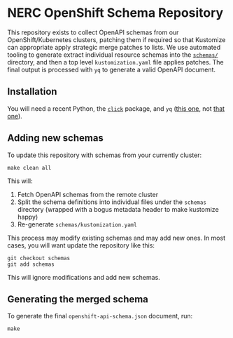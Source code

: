 # NERC OpenShift Schema Repository

This repository exists to collect OpenAPI schemas from our OpenShift/Kubernetes clusters, patching them if required so that Kustomize can appropriate apply strategic merge patches to lists. We use automated tooling to generate extract individual resource schemas into the [`schemas/`](schemas/) directory, and then a top level `kustomization.yaml` file applies patches. The final output is processed with `yq` to generate a valid OpenAPI document.

## Installation

You will need a recent Python, the [`click`](https://click.palletsprojects.com/) package, and `yq` ([this one], not [that one]).

[this one]: https://kislyuk.github.io/yq/
[that one]: https://github.com/mikefarah/yq

## Adding new schemas

To update this repository with schemas from your currently cluster:

```
make clean all
```

This will:

1. Fetch OpenAPI schemas from the remote cluster
2. Split the schema definitions into individual files under the `schemas` directory (wrapped with a bogus metadata header to make kustomize happy)
3. Re-generate `schemas/kustomization.yaml`

This process may modify existing schemas and may add new ones. In most cases, you will want update the repository like this:

```
git checkout schemas
git add schemas
```

This will ignore modifications and add new schemas.

## Generating the merged schema

To generate the final `openshift-api-schema.json` document, run:

```
make
```
